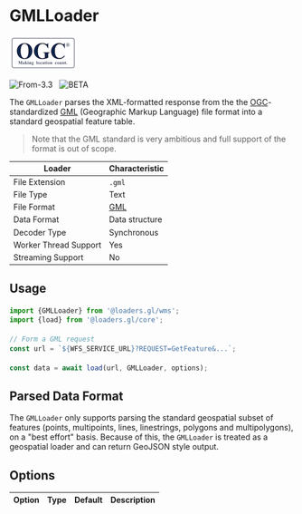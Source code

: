# GMLLoader

![ogc-logo](../../../images/logos/ogc-logo-60.png)

<p class="badges">
  <img src="https://img.shields.io/badge/From-v3.3-blue.svg?style=flat-square" alt="From-3.3" />
  &nbsp;
	<img src="https://img.shields.io/badge/-BETA-teal.svg" alt="BETA" />
</p>

The `GMLLoader` parses the XML-formatted response from the 
the [OGC](https://www.opengeospatial.org/)-standardized [GML](https://www.ogc.org/standards/wms) (Geographic Markup Language) file format into a standard geospatial feature table.

> Note that the GML standard is very ambitious and full support of the format is out of scope.

| Loader                | Characteristic                                       |
| --------------------- | ---------------------------------------------------- |
| File Extension        | `.gml`                                               |
| File Type             | Text                                                 |
| File Format           | [GML](https://en.wikipedia.org/wiki/Web_Map_Service) |
| Data Format           | Data structure         |
| Decoder Type          | Synchronous                                          |
| Worker Thread Support | Yes                                                  |
| Streaming Support     | No                                                   |

## Usage

```typescript
import {GMLLoader} from '@loaders.gl/wms';
import {load} from '@loaders.gl/core';

// Form a GML request
const url = `${WFS_SERVICE_URL}?REQUEST=GetFeature&...`;

const data = await load(url, GMLLoader, options);
```

## Parsed Data Format

The `GMLLoader` only supports parsing the standard geospatial subset of features (points, multipoints, lines, linestrings, polygons and multipolygons), on a "best effort" basis. Because of this, the `GMLLoader` is treated as a geospatial loader and can return GeoJSON style output.

## Options

| Option | Type | Default | Description |
| ------ | ---- | ------- | ----------- |
